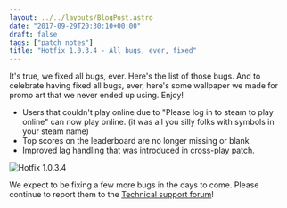```yaml
---
layout: ../../layouts/BlogPost.astro
date: "2017-09-29T20:30:10+00:00"
draft: false
tags: ["patch notes"]
title: "Hotfix 1.0.3.4 - All bugs, ever, fixed"
---
```


It's true, we fixed all bugs, ever. Here's the list of those bugs. And to celebrate having fixed all bugs, ever, here's some wallpaper we made for promo art that we never ended up using. Enjoy!

- Users that couldn't play online due to "Please log in to steam to play online" can now play online. (it was all you silly folks with symbols in your steam name)
- Top scores on the leaderboard are no longer missing or blank
- Improved lag handling that was introduced in cross-play patch.

![Hotfix 1.0.3.4](https://i.imgur.com/up3hiJY.jpg)

We expect to be fixing a few more bugs in the days to come. Please continue to report them to the [Technical support forum](http://steamcommunity.com/app/286000/discussions/2/)!
